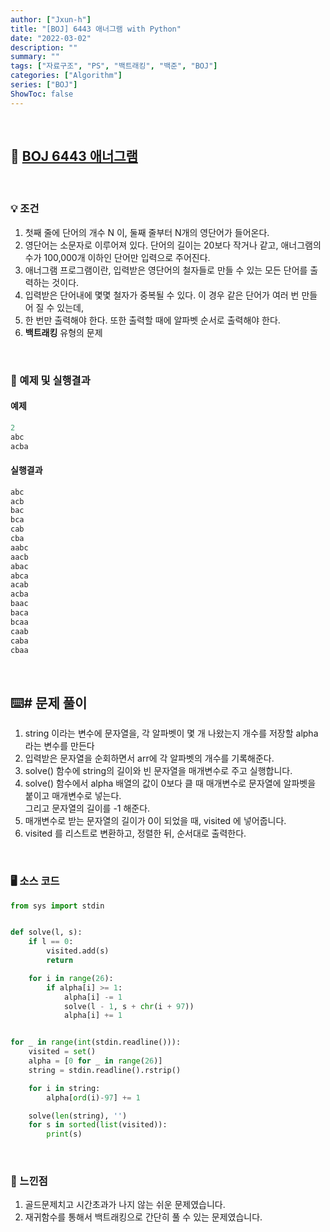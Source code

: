 ```yaml
---
author: ["Jxun-h"]
title: "[BOJ] 6443 애너그램 with Python"
date: "2022-03-02"
description: ""
summary: ""
tags: ["자료구조", "PS", "백트래킹", "백준", "BOJ"]
categories: ["Algorithm"]
series: ["BOJ"]
ShowToc: false
---
```


<br>

## 📌 <a href="https://www.acmicpc.net/problem/6443" target="_blank">BOJ 6443 애너그램</a>

<br>

### 💡 조건

1.  첫째 줄에 단어의 개수 N 이, 둘째 줄부터 N개의 영단어가 들어온다.
2.  영단어는 소문자로 이루어져 있다. 단어의 길이는 20보다 작거나 같고, 애너그램의 수가 100,000개 이하인 단어만 입력으로 주어진다.
3.  애너그램 프로그램이란, 입력받은 영단어의 철자들로 만들 수 있는 모든 단어를 출력하는 것이다.
4.  입력받은 단어내에 몇몇 철자가 중복될 수 있다. 이 경우 같은 단어가 여러 번 만들어 질 수 있는데,
5.  한 번만 출력해야 한다. 또한 출력할 때에 알파벳 순서로 출력해야 한다.
6.  **백트래킹** 유형의 문제

<br>

### 🔖 예제 및 실행결과

#### 예제

```py
2
abc
acba
```

#### 실행결과

```py
abc
acb
bac
bca
cab
cba
aabc
aacb
abac
abca
acab
acba
baac
baca
bcaa
caab
caba
cbaa
```

<br>

## ⌨️# 문제 풀이

1.  string 이라는 변수에 문자열을, 각 알파벳이 몇 개 나왔는지 개수를 저장할 alpha 라는 변수를 만든다
2.  입력받은 문자열을 순회하면서 arr에 각 알파벳의 개수를 기록해준다.
3.  solve() 함수에 string의 길이와 빈 문자열을 매개변수로 주고 실행합니다.
4.  solve() 함수에서 alpha 배열의 값이 0보다 클 때 매개변수로 문자열에 알파벳을 붙이고 매개변수로 넣는다.  
    그리고 문자열의 길이를 -1 해준다.
5.  매개변수로 받는 문자열의 길이가 0이 되었을 때, visited 에 넣어줍니다.
6.  visited 를 리스트로 변환하고, 정렬한 뒤, 순서대로 출력한다.

<br>

### 🖥 소스 코드

```py
from sys import stdin


def solve(l, s):
    if l == 0:
        visited.add(s)
        return

    for i in range(26):
        if alpha[i] >= 1:
            alpha[i] -= 1
            solve(l - 1, s + chr(i + 97))
            alpha[i] += 1


for _ in range(int(stdin.readline())):
    visited = set()
    alpha = [0 for _ in range(26)]
    string = stdin.readline().rstrip()

    for i in string:
        alpha[ord(i)-97] += 1

    solve(len(string), '')
    for s in sorted(list(visited)):
        print(s)
```

<br>

### 💾 느낀점

1.  골드문제치고 시간초과가 나지 않는 쉬운 문제였습니다.
2.  재귀함수를 통해서 백트래킹으로 간단히 풀 수 있는 문제였습니다.